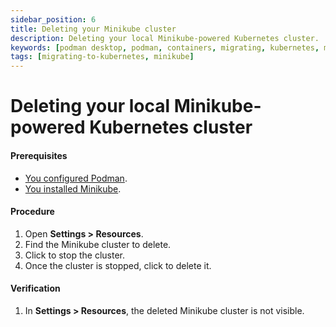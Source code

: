 ```yaml
---
sidebar_position: 6
title: Deleting your Minikube cluster
description: Deleting your local Minikube-powered Kubernetes cluster.
keywords: [podman desktop, podman, containers, migrating, kubernetes, minikube]
tags: [migrating-to-kubernetes, minikube]
---
```


# Deleting your local Minikube-powered Kubernetes cluster

#### Prerequisites

- [You configured Podman](creating-a-minikube-cluster.md).
- [You installed Minikube](https://minikube.sigs.k8s.io/).

#### Procedure

1. Open **<icon icon="fa-solid fa-cog" size="lg" /> Settings > Resources**.
1. Find the Minikube cluster to delete.
1. Click <icon icon="fa-solid fa-stop" size="lg" /> to stop the cluster.
1. Once the cluster is stopped, click <icon icon="fa-solid fa-trash" size="lg" /> to delete it.

#### Verification

1. In **<icon icon="fa-solid fa-cog" size="lg" /> Settings > Resources**, the deleted Minikube cluster is not visible.
